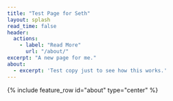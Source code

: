 ```yaml
---
title: "Test Page for Seth"
layout: splash
read_time: false
header:
  actions:
    - label: "Read More"
      url: "/about/"
excerpt: "A new page for me."
about:
  - excerpt: 'Test copy just to see how this works.'
---
```


{% include feature_row id="about" type="center" %}
